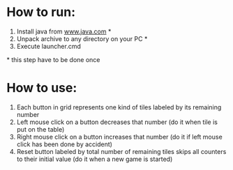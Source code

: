 # How to run:
1. Install java from www.java.com \*
2. Unpack archive to any directory on your PC \*
3. Execute launcher.cmd

\* this step have to be done once

# How to use:
1. Each button in grid represents one kind of tiles labeled by its remaining number
2. Left mouse click on a button decreases that number (do it when tile is put on the table)
3. Right mouse click on a button increases that number (do it if left mouse click has been done by accident)
4. Reset button labeled by total number of remaining tiles skips all counters to their initial value (do it when a new game is started)